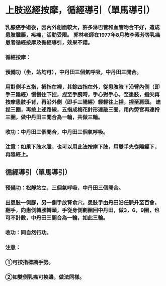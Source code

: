 # 上肢巡經按摩，循經導引（單馬導引）

### 乳腺癌手術後，因內外創面較大，許多淋巴管和血管吻合不好，造成患肢腫脹，疼痛，活動受限。 郭林老師在1977年8月教李素芳等乳癌患者循經按摩及循經導引，效果不錯。

### 循經按摩：
### 預備功（坐，站均可），中丹田三個氣呼吸，中丹田三開合。
### 用對側手五指，拇指在裡，其餘四指在外，從患肢腋下沿臂內側（即手三陰經）慢慢往下捏，捏至手腕時，手心對手心，至患肢，指尖再按摩患肢手背，再沿外側（即手三陽經）輕輕往上捏，捏至肩頭。 連捏三圈，再按上述路線，五指成梅花針形連敲三圈，用內勞宮再連捋三圈，做中丹田三開合為一輪，共做三輪。
### 收功：中丹田三個開合，中丹田三個氣呼吸。

### 注意：如果下肢水腫，也可以用此法按摩下肢，用雙手先從陽經下，再陰經上。

## 循經導引（單馬導引）
### 預備功：松靜站立，三個氣呼吸，中丹田三個開合。
### 出患肢一側腳，另一側手放腎俞穴，患肢手由丹田沿任脈升至百會，翻手，向患側轉腰轉頭，手從身側劃圈回中丹田，做3，6，9圈，也可不計數，中丹田三開合為一輪，如此三輪。
### 收功：同自然行功。

### 注意：
### ①可按指標調手勢。
### ②如雙側乳癌可換邊，做法同樣。
